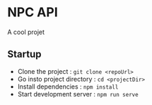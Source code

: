 # NPC API
 A cool projet
 
## Startup
- Clone the project : `git clone <repoUrl>`
- Go insto project directory : `cd <projectDir>`
- Install dependencies : `npm install`
- Start development server : `npm run serve`